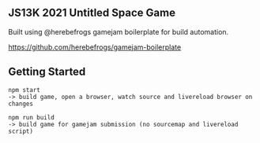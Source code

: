 ## JS13K 2021 Untitled Space Game


Built using @herebefrogs gamejam boilerplate for build automation.

https://github.com/herebefrogs/gamejam-boilerplate


Getting Started
---------------

```
npm start
-> build game, open a browser, watch source and livereload browser on changes

npm run build
-> build game for gamejam submission (no sourcemap and livereload script)

```

